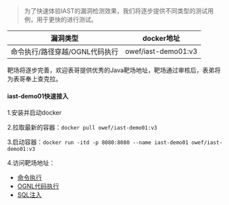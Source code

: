 > 为了快速体验IAST的漏洞检测效果，我们将逐步提供不同类型的测试用例，用于更快的进行测试。

| 漏洞类型 | docker地址 |
|  ----  | ----  |
| 命令执行/路径穿越/OGNL代码执行 | owef/iast-demo01:v3 |

靶场将逐步完善，欢迎表哥提供优秀的Java靶场地址，靶场通过审核后，表弟将为表哥奉上查克拉。

#### iast-demo01快速接入
1.安装并启动docker

2.拉取最新的容器：`docker pull owef/iast-demo01:v3`

3.启动容器：`docker run -itd -p 8080:8080 --name iast-demo01 owef/iast-demo01:v3`

4.访问靶场地址：
- [命令执行](http://localhost:8080/iast-test01/cmd.jsp?cmd=id)
- [OGNL代码执行](http://localhost:8080/iast-test01/ognl.jsp?exp=T(java.lang.Runtime).getRuntime().exec(%27whoami%27))
- [SQL注入](http://localhost:8080/iast-test01/sql.jsp?page=1&page_size=10)
